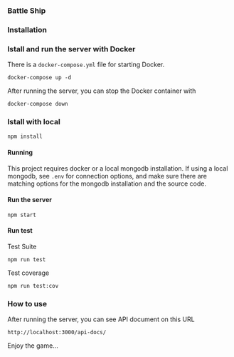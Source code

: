 ### Battle Ship

### Installation

### Istall and run the server with Docker

There is a `docker-compose.yml` file for starting Docker.

`docker-compose up -d`

After running the server, you can stop the Docker container with

`docker-compose down`

### Istall with local

`npm install`

#### Running

This project requires docker or a local mongodb installation.  If using a local mongodb, see `.env` for connection options, and make sure there are matching options for the mongodb installation and the source code.

#### Run the server

`npm start`

#### Run test

Test Suite

`npm run test`

Test coverage

`npm run test:cov`

### How to use

After running the server, you can see API document on this URL

`http://localhost:3000/api-docs/`

Enjoy the game...
